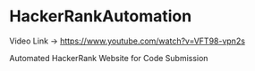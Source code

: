 # HackerRankAutomation
Video Link ->  https://www.youtube.com/watch?v=VFT98-vpn2s

Automated HackerRank Website for Code Submission
